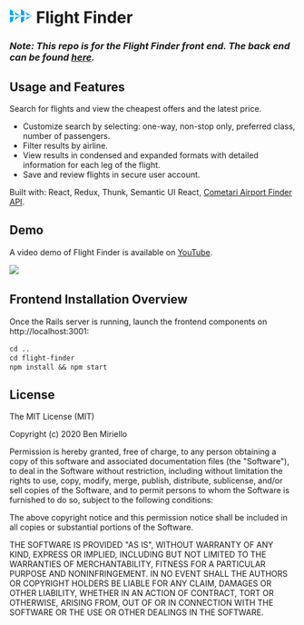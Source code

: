 <h1><img src="public/flight-finder-logo-cutout.png" alt="flight finder logo" width="40" height="25">&nbsp;Flight Finder</h1>
<!-- ![](public/flight-finder-logo-and-text-cutout.png) -->

### *Note: This repo is for the Flight Finder front end. The back end can be found [here](https://github.com/BenMiriello/flight-finder-api).*

## Usage and Features

Search for flights and view the cheapest offers and the latest price.
* Customize search by selecting: one-way, non-stop only, preferred class, number of passengers.
* Filter results by airline.
* View results in condensed and expanded formats with detailed information for each leg of the flight.
* Save and review flights in secure user account.

Built with: React, Redux, Thunk, Semantic UI React, [Cometari Airport Finder API](https://www.cometari.com/applications/airport-finder).

<!-- Back end stack: -->

<!-- Required search parameters: 
* Originating airport
* Destination airport
* Departure date
* Return date -->

<!-- Optional search parameters: 
* Search for one-way tickets
* View non-stop flights only
* Set preferred class:
  * Economy
  * Premium Economy
  * Business
  * First Class
  * Any
* Number of passengers:
  * Number of Adults
  * Number of Children
  * Number of Infants -->

<!-- ### APIs

* [Cometari Airport Finder API](https://www.cometari.com/applications/airport-finder) -->

## Demo

A video demo of Flight Finder is available on [YouTube](https://youtu.be/Px8IAOQFDKc).

![](demos/flight-finder-clip.gif)

<!-- **Search for Airports by City Name**

![](demos/FlightFinderSearchClip.gif)

**Refresh and Filter Results**

![](demos/FlightFinderRefreshAndFilterClip.gif)

**View Flight Details and Save Flights**

![](demos/FlightFinderFlightCardClip.gif) -->

<!-- Interested in giving Flight Finder a try? Try out the [live app](url)! -->

## Frontend Installation Overview

Once the Rails server is running, launch the frontend components on http://localhost:3001:

```
cd ..
cd flight-finder
npm install && npm start
```

## License

The MIT License (MIT)

Copyright (c) 2020 Ben Miriello

Permission is hereby granted, free of charge, to any person obtaining a copy of this software and associated documentation files (the "Software"), to deal in the Software without restriction, including without limitation the rights to use, copy, modify, merge, publish, distribute, sublicense, and/or sell copies of the Software, and to permit persons to whom the Software is furnished to do so, subject to the following conditions:

The above copyright notice and this permission notice shall be included in all copies or substantial portions of the Software.

THE SOFTWARE IS PROVIDED "AS IS", WITHOUT WARRANTY OF ANY KIND, EXPRESS OR IMPLIED, INCLUDING BUT NOT LIMITED TO THE WARRANTIES OF MERCHANTABILITY, FITNESS FOR A PARTICULAR PURPOSE AND NONINFRINGEMENT. IN NO EVENT SHALL THE AUTHORS OR COPYRIGHT HOLDERS BE LIABLE FOR ANY CLAIM, DAMAGES OR OTHER LIABILITY, WHETHER IN AN ACTION OF CONTRACT, TORT OR OTHERWISE, ARISING FROM, OUT OF OR IN CONNECTION WITH THE SOFTWARE OR THE USE OR OTHER DEALINGS IN THE SOFTWARE.
